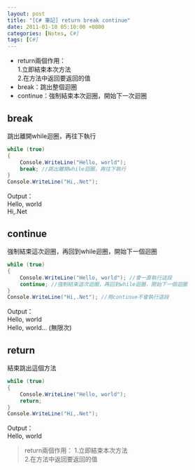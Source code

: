 ```yaml
---
layout: post
title: "[C# 筆記] return break continue"
date: 2011-01-10 05:10:00 +0800
categories: [Notes, C#]
tags: [C#]
---
```


- return兩個作用：  
1.立即結束本次方法  
2.在方法中返回要返回的值    
- break：跳出整個迴圈   
- continue：強制結束本次迴圈，開始下一次迴圈    

## break
跳出離開while迴圈，再往下執行   
```c#
while (true)
{
    Console.WriteLine("Hello, world");
    break; //跳出離開while迴圈，再往下執行
}
Console.WriteLine("Hi,.Net");
```
Output：    
Hello, world    
Hi,.Net 

## continue
強制結束這次迴圈，再回到while迴圈，開始下一個迴圈   
```c#
while (true)
{
    Console.WriteLine("Hello, world"); //會一直執行這段
    continue; //強制結束這次迴圈，再回到while迴圈，開始下一個迴圈
}
Console.WriteLine("Hi,.Net"); //用continue不會執行這段
```
Output：    
Hello, world    
Hello, world... (無限次)    

## return
 結束跳出這個方法   
```c#
while (true)
{
    Console.WriteLine("Hello, world");
    return;
}
Console.WriteLine("Hi,.Net");
```
Output：    
Hello, world    
> return兩個作用：
1.立即結束本次方法      
2.在方法中返回要返回的值    